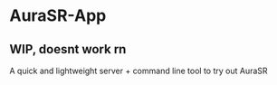# AuraSR-App

## WIP, doesnt work rn 
A quick and lightweight server + command line tool to try out AuraSR

